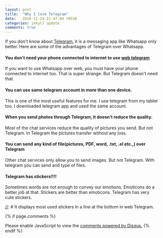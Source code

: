 ```yaml
---
layout: post
title:  "Why I love Telegram"
date:   2016-11-24 21:47:04 +0530
categories: jekyll update
comments: true
---
```

If you don't know about <a href="https://telegram.org/" target="_blank">Telegram</a>, it is a messaging app like Whatsapp only better. Here are some of the advantages of
Telegram over Whatsapp.

#### **You don't need your phone connected to internet to use <a href="https://web.telegram.org">web telegram</a>**
If you want to use Whatsapp over web, you must have your phone connected to internet too. That is super strange. But Telegram doesn't need that.

#### **You can use same telegram account in more than one device.**
This is one of the most useful features for me. I use telegram from my tablet too. I downloaded telegram app and used the same account.

#### **When you send photos through Telegram, it doesn't reduce the quality.**
Most of the chat services reduce the quality of pictures you send. But not Telegram. In Telegram the pictures transfer without any loss.

#### **You can send any kind of file(pictures, PDF, word, .txt, .el etc.,) over Telegram**
Other chat services only allow you to send images. But not Telegram. With telegram you can send and type of files.

#### **Telegram has stickers!!!!**
Sometimes words are not enough to convey our emotions. Emoticons do a better job at that. Stickers are better than emoticons. Telegram has very cute stickers.

[//]: # (- It only sends verification code via SMS only for the first time. All the other times)
[//]: # (it would send to any of the logged account)
[//]: # It displays most used stickers in a line at the bottom in web Telegram.

{% if page.comments %}
<div id="disqus_thread"></div>
<script>

/**
*  RECOMMENDED CONFIGURATION VARIABLES: EDIT AND UNCOMMENT THE SECTION BELOW TO INSERT DYNAMIC VALUES FROM YOUR PLATFORM OR CMS.
*  LEARN WHY DEFINING THESE VARIABLES IS IMPORTANT: https://disqus.com/admin/universalcode/#configuration-variables*/
/*
var disqus_config = function () {
this.page.url = PAGE_URL;  // Replace PAGE_URL with your page's canonical URL variable
this.page.identifier = PAGE_IDENTIFIER; // Replace PAGE_IDENTIFIER with your page's unique identifier variable
};
*/
(function() { // DON'T EDIT BELOW THIS LINE
var d = document, s = d.createElement('script');
s.src = '//codersam8.disqus.com/embed.js';
s.setAttribute('data-timestamp', +new Date());
(d.head || d.body).appendChild(s);
})();
</script>
<noscript>Please enable JavaScript to view the <a href="https://disqus.com/?ref_noscript">comments powered by Disqus.</a></noscript>
{% endif %}
